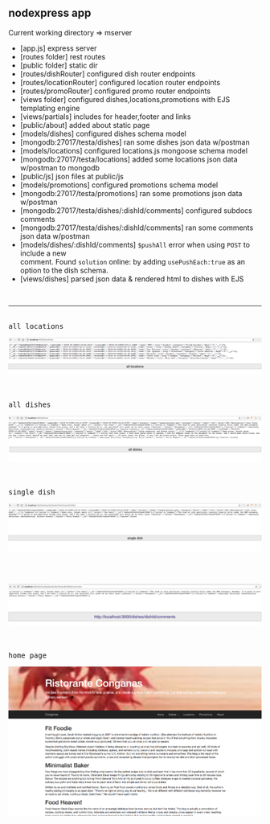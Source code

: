 ## nodexpress app

Current working directory => mserver

- [app.js] express server
- [routes folder] rest routes
- [public folder] static dir
- [routes/dishRouter] configured dish router endpoints
- [routes/locationRouter] configured location router endpoints
- [routes/promoRouter] configured promo router endpoints
- [views folder] configured dishes,locations,promotions with EJS templating engine
- [views/partials] includes for header,footer and links 
- [public/about] added about static page
- [models/dishes] configured dishes schema model
- [mongodb:27017/testa/dishes] ran some dishes json data w/postman
- [models/locations] configured locations.js mongoose schema model
- [mongodb:27017/testa/locations] added some locations json data w/postman to mongodb
- [public/js] json files at public/js
- [models/promotions] configured promotions schema model
- [mongodb:27017/testa/promotions] ran some promotions json data w/postman
- [mongodb:27017/testa/dishes/:dishId/comments] configured subdocs comments
- [mongodb:27017/testa/dishes/:dishId/comments] ran some comments json data w/postman
- [models/dishes/:dishId/comments] `$pushAll` error when using `POST` to include a new    
  comment. Found `solution` online: by adding `usePushEach:true` as an option to the dish schema.
- [views/dishes] parsed json data & rendered html to dishes with EJS




<br/>
<hr/>

<br />
<kbd>all locations</kbd>

<br />

![](mserver/public/images/all-locations.png)

<br/>


<br />
<kbd>all dishes</kbd>

<br />

![](mserver/public/images/all-dishes.png)

<br/>


<br />
<kbd>single dish</kbd>

<br />

![](mserver/public/images/single-dish.png)

<br/>


<br />

![](mserver/public/images/comments.png)

<br/>


<br />
<kbd>home page</kbd>

<br />

![](mserver/public/images/home-page.png)

<br/>










